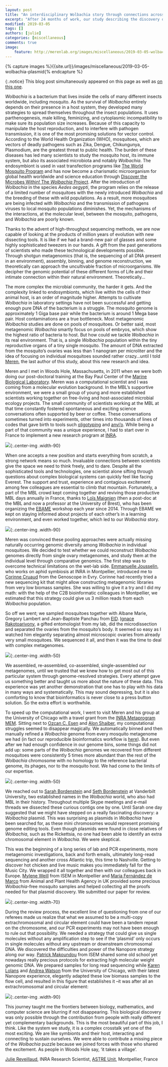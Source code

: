 ```yaml
---
layout: post
title: "An interdisciplinary Wolbachia story through connections across the Atlantic: Metagenomics, long-read sequencing, and other things"
excerpt: "After 24 months of work, our study describing the discovery of a plasmid for Wolbachia appeared in Nature Communications. I thought that this would be a good moment to take a break and think through everything that led to this proud moment and learn from it."
modified: 2019-03-05
tags: []
authors: [julie]
categories: [miscellaneous]
comments: true
image:
    feature: http://merenlab.org/images/miscellaneous/2019-03-05-wolbachia-plasmid/mbl.jpg
---
```


{% capture images %}{{site.url}}/images/miscellaneous/2019-03-05-wolbachia-plasmid{% endcapture %}

{:.notice}
This blog post simultaneously appeared on this page as well as [on this one](https://naturemicrobiologycommunity.nature.com/users/208603-julie-reveillaud/posts/44531-an-interdisciplinary-wolbachia-story-through-connections-across-the-atlantic-metagenomics-long-read-sequencing-and-other-things).

<em>Wolbachia</em> is a bacterium that lives inside the cells of many different insects worldwide, including mosquito. As the survival of <em>Wolbachia</em> entirely depends on their presence in a host system, they developed many strategies to spread themselves throughout the insect populations. It uses parthenogenesis, male killing, feminizing, and cytoplasmic incompatibility to make sure its population size increases. Because of this capacity to manipulate the host reproduction, and to interfere with pathogen transmission, it is one of the most promising solutions for vector control. According to the World Health Organization (WHO), mosquitoes, which are vectors of deadly pathogens such as Zika, Dengue, Chikungunya, Plasmodium, are the greatest threat to public health. The burden of these diseases has led many scientists to study the mosquito host, its immune system, but also its associated microbiota and notably <em>Wolbachia</em>. The endosymbiont is used in vast transfection programs like <a href="https://www.worldmosquitoprogram.org/">The World Mosquito Program</a> and has now become a charismatic microorganism for global health worldwide and science education through <a href="https://news.vanderbilt.edu/2019/01/22/biologist-duo-brings-wolbachia-curriculum-to-students-citizen-scientists-around-globe/">Discover the Microbes Within! The <em>Wolbachia</em> Project</a>. After the introduction of <em>Wolbachia</em> in the species <em>Aedes aegypti</em>, the program relies on the release of a limited number of mosquitoes with the newly introduced <em>Wolbachia</em> and the breeding of these with wild populations. As a result, more mosquitoes are being infected with <em>Wolbachia</em> and the transmission of pathogens viruses to local mosquito populations diminishes. Yet, the mechanisms of the interactions, at the molecular level, between the mosquito, pathogens, and <em>Wolbachia</em> are poorly known. 

Thanks to the advent of high-throughput sequencing methods, we are now capable of looking at the products of million years of evolution with new dissecting tools. It is like if we had a brand-new pair of glasses and some highly sophisticated tweezers in our hands. A gift from the past generations of scientists who made these technological developments possible. Through shotgun metagenomics (that is, the sequencing of all DNA present in an environment), assembly, binning, and genome reconstruction, we theoretically can approach the uncultivable fraction of microorganisms. We decipher the genomic potential of these different forms of Life and their intimate connection within their natural environment. Theoretically...

The more complex the microbial community, the harder it gets. And the complexity linked to endosymbionts, which live within the cells of their animal host, is an order of magnitude higher. Attempts to cultivate <em>Wolbachia</em> in laboratory settings have not been successful and getting enough pure DNA of the bacterium is a struggle. The mosquito genome is approximately 1 Giga base pair while the bacterium is around 1 Mega base pair. Host contaminations are a true bottleneck. Most metagenomic <em>Wolbachia</em> studies are done on pools of mosquitoes. Or better said, most metagenomic <em>Wolbachia</em> smartly focus on pools of embryos, which show the highest ratio of bacteria to host. But how could we tackle <em>Wolbachia</em> in its real environment. That is, a single <em>Wolbachia</em> population within the tiny reproductive organs of a tiny single mosquito. The amount of DNA extracted from the mosquito’s ovaries was less than 1 nanogram per microliter and the idea of focusing on individual mosquitoes sounded rather crazy&hellip;until I told <a href="http://merenlab.org/">Meren</a>, the last author of this study, about this new research and idea. 

Meren and I met in Woods Hole, Massachusetts, in 2011 when we were both doing our post-doctoral training at the Bay Paul Center of the <a href="https://www.mbl.edu/">Marine Biological Laboratory</a>. Meren was a computational scientist and I was coming from a molecular evolution background. In the MBL’s supportive environment, we were a small group of young and more established scientists working together on free-living and host-associated microbial ecology projects. The small community of scientists working at the MBL at that time constantly fostered spontaneous and exciting science conversations often supported by beer or coffee. These conversations sometimes turned into experiments, other times into thousands of lines of codes that gave birth to tools such <a href="http://merenlab.org/software/oligotyping/">oligotyping</a> and <a href="http://merenlab.org/software/anvio/">anvi’o</a><span class="MsoHyperlink">. While being a part of that community </span>was a unique experience, I had to start over in France to implement a new research program at <a href="http://www.inra.fr/index.php/en">INRA</a>.

[![]({{images}}/mbl.jpg)]({{images}}/mbl.jpg){:.center-img .width-90}

When one accepts a new position and starts everything from scratch, a strong network means so much. Invaluable connections between scientists give the space we need to think freely, and to dare. Despite all the sophisticated tools and technologies, one scientist alone sifting through questions about complex biological systems can quickly feel like facing Everest. The support and trust, experience and contagious excitement among few colleagues are essential to climb that mountain. Fortunately, a part of the MBL crowd kept coming together and reviving those productive MBL days annually in France, thanks to <a href="http://pagesperso.univ-brest.fr/~maignien/people.html">Loïs Maignien</a> (then a post-doc at the MBL and now a professor at the University of Brest), who has been organizing the <a href="https://twitter.com/hashtag/EBAME?src=hash">EBAME</a> workshop each year since 2014. Through EBAME we kept on staying informed about projects of each other’s in a learning environment, and even worked together, which led to our <em>Wolbachia</em> story. 

[![]({{images}}/ebame.jpg)]({{images}}/ebame.jpg){:.center-img .width-90}

Meren was convinced these pooling approaches were actually missing naturally occurring genomic diversity among <em>Wolbachia</em> in individual mosquitoes. We decided to test whether we could reconstruct <em>Wolbachia</em> genomes directly from single ovary metagenomes, and study them at the individual level through comparative genomics. The first step was to overcome technical limitations on the wet-lab side. <a href="https://www6.montpellier.inra.fr/cbgp_eng/Staff/Permanent-staff/Jousselin">Emmanuelle Jousselin</a>, who works on aphid symbiosis at INRA in Montpellier, introduced me to <a href="http://jacob.cea.fr/drf/ifrancoisjacob/Pages/Departements/Genoscope/Les-laboratoires/Laboratoire-de-sequencage.aspx?Type=Chapitre&numero=2">Corinne Cruaud</a> from the Genoscope in Evry. Corinne had recently tried a new sequencing kit that might allow constructing metagenomic libraries from very low biomass samples. She was willing to give it a try and I did my math: with the help of the C2B bioinformatic colleagues in Montpellier, we estimated that this strategy could give us 3 million reads from each <em>Wolbachia</em> population. 

So off we went; we sampled mosquitoes together with Albane Marie, Gregory Lambert and Jean-Baptiste Panchau from <a href="http://www.eid-med.org/">EID</a>. <a href="http://publications.cirad.fr/auteur.php?mat=13254">Ignace Rakotoarivony</a>, a gifted entomologist from my lab, did the microdissection and separated the ovaries from the mosquito’s body. It seemed so easy as I watched him elegantly separating almost microscopic ovaries from already very small mosquitoes. We sequenced it all, and then it was the time to deal with complex metagenomes.

[![]({{images}}/ignace.jpg)]({{images}}/ignace.jpg){:.center-img .width-50}

We assembled, re-assembled, co-assembled, single-assembled our metagenomes, until we trusted that we knew how to get most out of this particular system through genome-resolved strategies. Every attempt gave us something better and taught us more about the nature of these data. This experience was yet another demonstration that one has to play with his data in many ways and systematically. This may sound depressing, but it is also comforting to know that bioinformatics is never close to a press button solution. So the extra effort is worthwhile.

To speed up the computational work, I went to visit Meren and his group at the University of Chicago with a travel grant from the <a href="http://www.mem.inra.fr/en">INRA Metaprogram MEM</a>. Sitting next to <a href="https://twitter.com/ozcanesen">Ozcan C. Esen</a> and <a href="https://twitter.com/alon_shaiber">Alon Shaiber</a>, my computational struggles seemed to disappear magically. We automatically binned and then manually refined a <em>Wolbachia</em> genome from every mosquito metagenome we had (in fact our reproducible bioinformatics workflow is <a href="http://merenlab.org/data/2019_Reveillaud_and_Bordenstein_et_al_Wolbachia">here</a>). But even after we had enough confidence in our genome bins, some things did not add up: some parts of the <em>Wolbachia</em> genomes we recovered from different mosquitoes were consistently 5 times more abundant than the rest of the <em>Wolbachia</em> chromosome with no homology to the reference bacterial genome, its phages, nor to the mosquito host. We had come to the limits of our expertise.

[![]({{images}}/merenlab.png)]({{images}}/merenlab.png){:.center-img .width-50}

We reached out to <a href="https://twitter.com/srbordenstein">Sarah Bordenstein</a> and <a href="https://twitter.com/Symbionticism">Seth Bordenstein</a> at Vanderbilt University, two established names in the <em>Wolbachia</em> world, who also had MBL in their history. Throughout multiple Skype meetings and e-mail threads we dissected these curious contigs one by one. Until Sarah one day suggested that we might have stepped on a really fascinating discovery: a <em>Wolbachia</em> plasmid. This was surprising as plasmids in <em>Wolbachia</em> have been searched for, as these mini chromosomes would represent promising genome editing tools. Even though plasmids were found in close relatives of <em>Wolbachia</em>, such as the Rickettsia, no one had been able to identify an extra chromosomal­ element in <em>Wolbachia</em>. We were skeptical.

This was the beginning of a long series of lab and PCR experiments, more metagenomic investigations, back and forth emails, ultimately long-read sequencing and another cross Atlantic trip, this time to Nashville. Getting to discover hot chicken and live music makes you immediately fall for the Music City. We wrapped it all together and then with our colleagues back in Europe. <a href="http://www.isem.univ-montp2.fr/fr/personnel/equipes/evolution-vecteurs-adaptation-et-symbioses/weill-mylene.index/">Mylene Weill</a> from ISEM in Montpellier and <a href="https://scholar.google.co.uk/citations?user=_s58FI8AAAAJ&hl=en">Maria Fernández de Marco</a> from Animal and Plant Health Agency in UK provided some precious <em>Wolbachia</em>-free mosquito samples and helped collecting all the proofs needed for that plasmid discovery. We submitted our paper for review.

[![]({{images}}/bordensteins.jpeg)]({{images}}/bordensteins.jpeg){:.center-img .width-70}


During the review process, the excellent line of questioning from one of our referees made us realize that what we assumed to be a multi-copy extrachromosomal and circular element could have been a tandem repeat on the chromosome, and our PCR experiments may not have been enough to rule out that possibility. We needed a strategy that could give us single molecules without any amplification step to see if the ‘plasmid’ only occurs in single molecules without any upstream or downstream chromosomal DNA. We discovered the difficulties and power of the Nanopore strategy along our way. <a href="http://www.isem.univ-montp2.fr/fr/personnel/equipes/evolution-vecteurs-adaptation-et-symbioses/makoundou-patrick.index/">Patrick Makoundou</a> from ISEM shared some old school yet nowadays really precious protocols for extracting high molecular weight genomic DNA. We prepared samples for long read sequencing while <a href="https://www.researchgate.net/profile/Karen_Lolans">Karen Lolans</a> and <a href="https://twitter.com/c4vansite">Andrea Watson</a> from the University of Chicago, with their latest Nanopore experience, elegantly adapted these low biomass samples to the flow cell, and resulted in this figure that establishes it –it was after all an extrachromosomal and circular element:

[![]({{images}}/minion-metagenomics.png)]({{images}}/minion-metagenomics.png){:.center-img .width-90}


This journey taught me the frontiers between biology, mathematics, and computer science are blurring if not disappearing. This biological discovery was only possible through the contribution from people with really different yet complementary backgrounds. This is the most beautiful part of this job, I think. Like the system we study, it is a complex crosstalk yet one of the most exciting. We are like symbionts and their host, interacting and connecting to sustain ourselves. We were able to contribute a missing piece of the <em>Wolbachia</em> puzzle because we joined forces with those who shared the excitement. As people in Woods Hole say, ‘it takes a village’.


<a href="https://juliereve.wordpress.com/">Julie Reveillaud</a>, INRA Research Scientist, <a href="https://www.cirad.fr/en/our-research/research-units/animals-health-territories-risks-and-ecosystems">ASTRE Unit</a>, Montpellier, France

